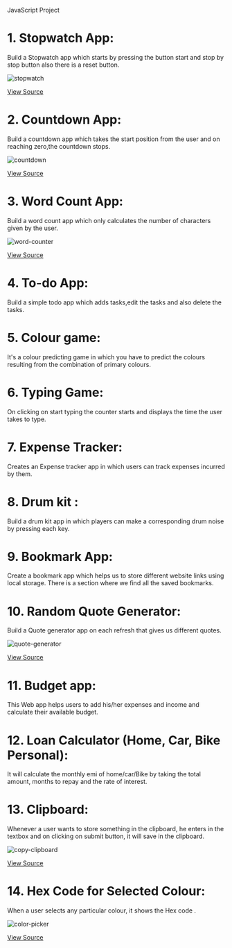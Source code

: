 JavaScript Project

# 1. Stopwatch App:
Build a Stopwatch app which starts by pressing the button start and stop by stop button also there is a reset button.

![stopwatch](./stopwatch-app/stopwatch.gif)

[View Source](./stopwatch-app/)

# 2. Countdown App:
Build a countdown app which takes the start position from the user and on reaching zero,the countdown stops.

![countdown](./countdown-app/countdown-app.gif)

[View Source](./countdown-app/)

# 3. Word Count App:
Build a word count app which only calculates the number of characters given by the user.

![word-counter](./word-count-app/word-counter.gif)

[View Source](./word-count-app/)

# 4. To-do App:
Build a simple todo app which adds tasks,edit the tasks and also delete the tasks.

# 5. Colour game:
It's a colour predicting game in which you have to predict the colours resulting from the combination of primary colours.

# 6. Typing Game:
On clicking on start typing the counter starts and displays the time the user takes to type.

# 7.  Expense Tracker:
Creates an Expense tracker app  in which users can track expenses incurred by them.

# 8.  Drum kit :
Build a drum kit app in which players can make a corresponding drum noise by pressing each key.

# 9. Bookmark App:
Create a bookmark app which helps us to store different website links using local storage. There is a section where we find all the saved bookmarks.

# 10. Random Quote Generator:
Build a Quote generator app on each refresh that gives us different quotes.

![quote-generator](./random-quote-generator/screenshot.png)

[View Source](./random-quote-generator/)

# 11. Budget app:
This Web app helps users to add his/her expenses and income and calculate their available budget.

# 12. Loan Calculator (Home, Car, Bike Personal):
It will calculate the monthly emi of home/car/Bike by taking the total amount, months to repay and the rate of interest.

# 13. Clipboard:
Whenever a user wants to store something in the clipboard, he enters in the textbox  and on clicking on submit button, it will save in the clipboard.

![copy-clipboard](./clipboard-app/copy-to-clipboard.gif)

[View Source](./clipboard-app/)

# 14. Hex Code for Selected Colour:
When a user selects any particular colour, it shows the Hex code .

![color-picker](./colors-app/color-picker.gif)

[View Source](./colors-app/)